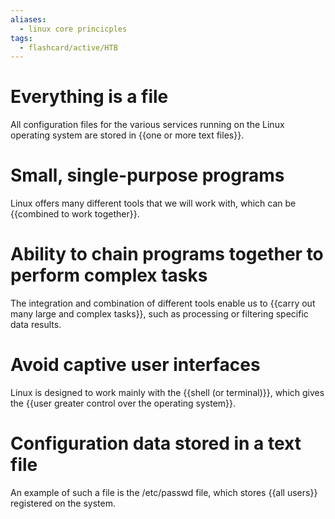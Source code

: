 ```yaml
---
aliases:
  - linux core princicples
tags:
  - flashcard/active/HTB
---
```


# Everything is a file
All configuration files for the various services running on the Linux operating system are stored in {{one or more text files}}.

# Small, single-purpose programs
Linux offers many different tools that we will work with, which can be {{combined to work together}}.

# Ability to chain programs together to perform complex tasks
The integration and combination of different tools enable us to {{carry out many large and complex tasks}}, such as processing or filtering specific data results.

# Avoid captive user interfaces
Linux is designed to work mainly with the {{shell (or terminal)}}, which gives the {{user greater control over the operating system}}.

# Configuration data stored in a text file
An example of such a file is the /etc/passwd file, which stores {{all users}} registered on the system.

